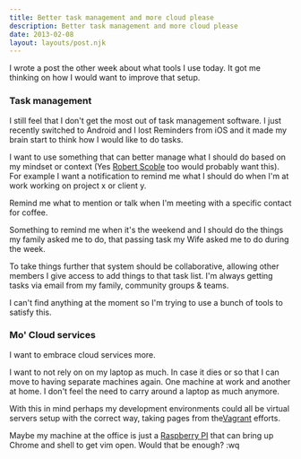 ```yaml
---
title: Better task management and more cloud please
description: Better task management and more cloud please
date: 2013-02-08
layout: layouts/post.njk
---
```

I wrote a post the other week about what tools I use today. It got me thinking on how I would want to improve that setup.

### Task management

I still feel that I don't get the most out of task management software. I just recently switched to Android and I lost Reminders from iOS and it made my brain start to think how I would like to do tasks.

I want to use something that can better manage what I should do based on my mindset or context (Yes [Robert Scoble](https://plus.google.com/+Scobleizer/posts) too would probably want this). For example I want a notification to remind me what I should do when I'm at work working on project x or client y.

Remind me what to mention or talk when I'm meeting with a specific contact for coffee.

Something to remind me when it's the weekend and I should do the things my family asked me to do, that passing task my Wife asked me to do during the week.

To take things further that system should be collaborative, allowing other members I give access to add things to that task list. I'm always getting tasks via email from my family, community groups & teams.

I can't find anything at the moment so I'm trying to use a bunch of tools to satisfy this.

### Mo' Cloud services

I want to embrace cloud services more.

I want to not rely on on my laptop as much. In case it dies or so that I can move to having separate machines again. One machine at work and another at home. I don't feel the need to carry around a laptop as much anymore.

With this in mind perhaps my development environments could all be virtual servers setup with the correct way, taking pages from the[Vagrant](http://www.vagrantup.com/) efforts.

Maybe my machine at the office is just a [Raspberry PI](http://www.raspberrypi.org/) that can bring up Chrome and shell to get vim open. Would that be enough? :wq

